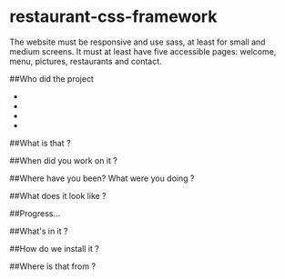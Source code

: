 # restaurant-css-framework

The website must be responsive and use sass, at least for small and medium screens. It must at least have five accessible pages: welcome, menu, pictures, restaurants and contact.

##Who did the project 

* []()
* []()
* []()
* []()

##What is that ?

##When did you work on it ?

##Where have you been? What were you doing ?

##What does it look like ?

##Progress…

##What's in it ?

##How do we install it ?

##Where is that from ?
